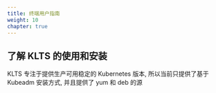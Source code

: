 ```yaml
---
title: 终端用户指南
weight: 10
chapter: true
---
```


## 了解 KLTS 的使用和安装

KLTS 专注于提供生产可用稳定的 Kubernetes 版本, 所以当前只提供了基于 Kubeadm 安装方式, 并且提供了 yum 和 deb 的源

